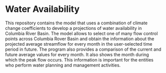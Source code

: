 # Water Availability
This repository contains the model that uses a combination of climate change coefficients to develop a projections of water availability in Columbia River Basin. 
The model allows to select one of many flow control points across Columbia Rover Basin and obtain the information about the projected average streamflow for every month in the user-selected time period in future.
The program also provides a comparison of the current and future average values for every month. It also shows the month during which the peak flow occurs. This information is important for the entities who perform water planning and management activities.